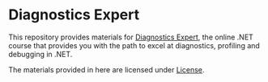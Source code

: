# Diagnostics Expert

This repository provides materials for [Diagnostics Expert](https://diagnosticsexpert.com), the online .NET course that provides you with the path to excel at diagnostics, profiling and debugging in .NET.

The materials provided in here are licensed under [License](/LICENSE.md).